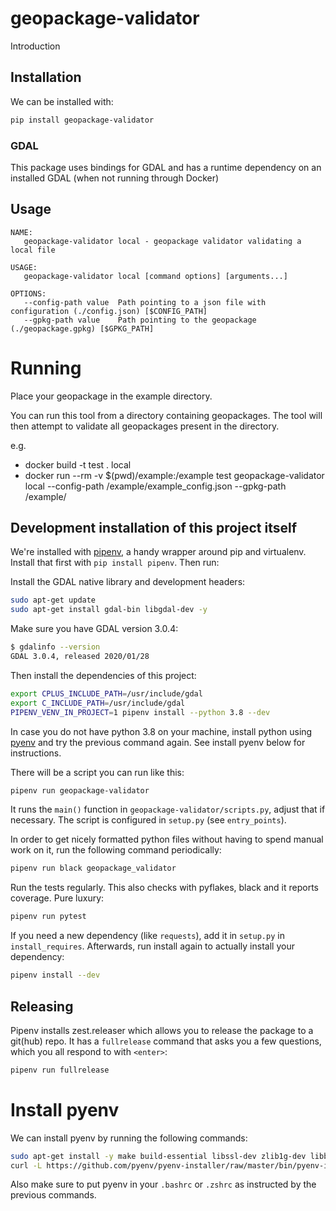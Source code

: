 # geopackage-validator
Introduction



## Installation

We can be installed with:

```bash
pip install geopackage-validator
```

### GDAL

This package uses bindings for GDAL and has a runtime dependency on an installed GDAL (when not running through Docker)

## Usage

```
NAME:
   geopackage-validator local - geopackage validator validating a local file

USAGE:
   geopackage-validator local [command options] [arguments...]

OPTIONS:
   --config-path value  Path pointing to a json file with configuration (./config.json) [$CONFIG_PATH]
   --gpkg-path value    Path pointing to the geopackage (./geopackage.gpkg) [$GPKG_PATH]
```

# Running

Place your geopackage in the example directory.

You can run this tool from a directory containing geopackages. The tool will then attempt to validate all geopackages present in the directory.

e.g.
* docker  build -t test .
local
* docker run --rm -v $(pwd)/example:/example test geopackage-validator local --config-path /example/example_config.json --gpkg-path /example/<GEOPACKAGE>


## Development installation of this project itself

We're installed with [pipenv](https://docs.pipenv.org/), a handy wrapper
around pip and virtualenv. Install that first with `pip install pipenv`. Then run:

Install the GDAL native library and development headers:

```bash
sudo apt-get update
sudo apt-get install gdal-bin libgdal-dev -y
```

Make sure you have GDAL version 3.0.4:
```bash
$ gdalinfo --version
GDAL 3.0.4, released 2020/01/28
```

Then install the dependencies of this project:
```bash
export CPLUS_INCLUDE_PATH=/usr/include/gdal
export C_INCLUDE_PATH=/usr/include/gdal
PIPENV_VENV_IN_PROJECT=1 pipenv install --python 3.8 --dev
```


In case you do not have python 3.8 on your machine, install python using 
[pyenv](https://github.com/pyenv/pyenv) and try the previous command again.
See install pyenv below for instructions. 

There will be a script you can run like this:

```bash
pipenv run geopackage-validator
```

It runs the `main()` function in `geopackage-validator/scripts.py`,
adjust that if necessary. The script is configured in `setup.py` (see
`entry_points`).

In order to get nicely formatted python files without having to spend manual
work on it, run the following command periodically:

```bash
pipenv run black geopackage_validator
```

Run the tests regularly. This also checks with pyflakes, black and it reports
coverage. Pure luxury:

```bash
pipenv run pytest
```

If you need a new dependency (like `requests`), add it in `setup.py` in
`install_requires`. Afterwards, run install again to actually install your
dependency:

```bash
pipenv install --dev
```

## Releasing 
Pipenv installs zest.releaser which allows you to release the package to a git(hub) repo. It has a 
`fullrelease` command that asks you a few questions, which you all respond to with `<enter>`:

```bash
pipenv run fullrelease
```
# Install pyenv
We can install pyenv by running the following commands: 

```bash
sudo apt-get install -y make build-essential libssl-dev zlib1g-dev libbz2-dev libreadline-dev libsqlite3-dev wget curl llvm libncurses5-dev libncursesw5-dev xz-utils tk-dev libffi-dev liblzma-dev
curl -L https://github.com/pyenv/pyenv-installer/raw/master/bin/pyenv-installer | bash
```

Also make sure to put pyenv in your `.bashrc` or `.zshrc` as instructed by the previous commands. 


